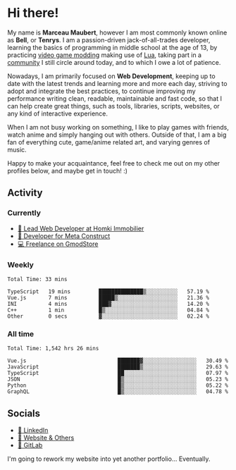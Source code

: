 # Hi there!

My name is **Marceau Maubert**, however I am most commonly known online as **Bell**, or **Tenrys**. I am a passion-driven jack-of-all-trades developer, learning the basics of programming in middle school at the age of 13, by practicing [video game modding](https://garrysmod.com) making use of [Lua](https://lua.org), taking part in a [community](https://metastruct.net) I still circle around today, and to which I owe a lot of patience.

Nowadays, I am primarily focused on **Web Development**, keeping up to date with the latest trends and learning more and more each day, striving to adopt  and integrate the best practices, to continue improving my performance writing clean, readable, maintainable and fast code, so that I can help create great things, such as tools, libraries, scripts, websites, or any kind of interactive experience.

When I am not busy working on something, I like to play games with friends, watch anime and simply hanging out with others. Outside of that, I am a big fan of everything cute, game/anime related art, and varying genres of music.

Happy to make your acquaintance, feel free to check me out on my other profiles below, and maybe get in touch! :)

## Activity

### Currently

- [🏢 Lead Web Developer at Homki Immobilier](https://homki-immobilier.com)
- [🎈 Developer for Meta Construct](https://metastruct.net)
- [💻 Freelance on GmodStore](https://www.gmodstore.com/users/Tenrys)

### Weekly
<!--START_SECTION:wakaWeekly-->

```text
Total Time: 33 mins

TypeScript   19 mins         ██████████████▒░░░░░░░░░░   57.19 %
Vue.js       7 mins          █████▒░░░░░░░░░░░░░░░░░░░   21.36 %
INI          4 mins          ███▓░░░░░░░░░░░░░░░░░░░░░   14.20 %
C++          1 min           █▒░░░░░░░░░░░░░░░░░░░░░░░   04.84 %
Other        0 secs          ▓░░░░░░░░░░░░░░░░░░░░░░░░   02.24 %
```

<!--END_SECTION:wakaWeekly-->

### All time
<!--START_SECTION:wakaTotal-->

```text
Total Time: 1,542 hrs 26 mins

Vue.js                             ███████▓░░░░░░░░░░░░░░░░░   30.49 %
JavaScript                         ███████▒░░░░░░░░░░░░░░░░░   29.63 %
TypeScript                         ██░░░░░░░░░░░░░░░░░░░░░░░   07.97 %
JSON                               █▒░░░░░░░░░░░░░░░░░░░░░░░   05.23 %
Python                             █▒░░░░░░░░░░░░░░░░░░░░░░░   05.22 %
GraphQL                            █▒░░░░░░░░░░░░░░░░░░░░░░░   04.78 %
```

<!--END_SECTION:wakaTotal-->

## Socials

- [👔 LinkedIn](https://www.linkedin.com/in/marceau-maubert)
- [🔗 Website & Others](https://bell.moe)
- [🦊 GitLab](https://gitlab.com/Tenrys)

I'm going to rework my website into yet another portfolio... Eventually.
